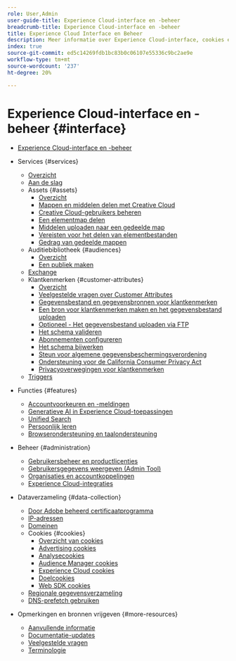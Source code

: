```yaml
---
role: User,Admin
user-guide-title: Experience Cloud-interface en -beheer
breadcrumb-title: Experience Cloud-interface en -beheer
title: Experience Cloud Interface en Beheer
description: Meer informatie over Experience Cloud-interface, cookies en accountvoorkeuren. Beheer producten en configureer de service Personen, inclusief klantkenmerken en Audience Library. Experience Cloud Assets delen.
index: true
source-git-commit: ed5c14269fdb1bc83b0c06107e55336c9bc2ae9e
workflow-type: tm+mt
source-wordcount: '237'
ht-degree: 20%

---
```



# Experience Cloud-interface en -beheer {#interface}

+ [Experience Cloud-interface en -beheer](experience-cloud.md)

+ Services {#services}
   + [Overzicht](services/overview.md)
   + [Aan de slag](services/getting-started.md)
   + Assets {#assets}
      + [Overzicht](services/assets/experience-cloud-assets.md)
      + [Mappen en middelen delen met Creative Cloud](services/assets/creative-cloud.md)
      + [Creative Cloud-gebruikers beheren](services/assets/manage-cc-users.md)
      + [Een elementmap delen](services/assets/share.md)
      + [Middelen uploaden naar een gedeelde map](services/assets/upload.md)
      + [Vereisten voor het delen van elementbestanden](services/assets/file-reqs.md)
      + [Gedrag van gedeelde mappen](services/assets/behavior.md)
   + Auditiebibliotheek {#audiences}
      + [Overzicht](services/audiences/overview.md)
      + [Een publiek maken](services/audiences/create.md)
   + [Exchange](services/exchange.md)
   + Klantkenmerken {#customer-attributes}
      + [Overzicht](services/customer-attributes/attributes.md)
      + [Veelgestelde vragen over Customer Attributes](services/customer-attributes/faq-crs.md)
      + [Gegevensbestand en gegevensbronnen voor klantkenmerken](services/customer-attributes/crs-data-file.md)
      + [Een bron voor klantkenmerken maken en het gegevensbestand uploaden](services/customer-attributes/t-crs-usecase.md)
      + [Optioneel - Het gegevensbestand uploaden via FTP](services/customer-attributes/t-upload-attributes-ftp.md)
      + [Het schema valideren](services/customer-attributes/validate-schema.md)
      + [Abonnementen configureren](services/customer-attributes/subscription.md)
      + [Het schema bijwerken](services/customer-attributes/t-update-schema.md)
      + [Steun voor algemene gegevensbeschermingsverordening](services/customer-attributes/gdpr.md)
      + [Ondersteuning voor de California Consumer Privacy Act](services/customer-attributes/ccpa.md)
      + [Privacyoverwegingen voor klantkenmerken](services/customer-attributes/privacy-mac.md)
   + [Triggers](services/triggers.md)

+ Functies {#features}
   + [Accountvoorkeuren en -meldingen](features/account-preferences.md)
   + [Generatieve AI in Experience Cloud-toepassingen](features/generative-ai.md)
   + [Unified Search](features/search.md)
   + [Persoonlijk leren](features/personalized-learning.md)
   + [Browserondersteuning en taalondersteuning](browser-language.md)

+ Beheer {#administration}
   + [Gebruikersbeheer en productlicenties](administration/admin-console.md)
   + [Gebruikersgegevens weergeven (Admin Tool)](administration/admin-tool-experience-cloud.md)
   + [Organisaties en accountkoppelingen](administration/organizations.md)
   + [Experience Cloud-integraties](administration/integrations.md)

+ Dataverzameling {#data-collection}
   + [Door Adobe beheerd certificaatprogramma](data-collection/adobe-managed-cert.md)
   + [IP-adressen](data-collection/ip-addresses.md)
   + [Domeinen](data-collection/domains.md)
   + Cookies {#cookies}
      + [Overzicht van cookies](data-collection/cookies/overview.md)
      + [Advertising cookies](data-collection/cookies/advertising.md)
      + [Analysecookies](data-collection/cookies/analytics.md)
      + [Audience Manager cookies](data-collection/cookies/audience-manager.md)
      + [Experience Cloud cookies](data-collection/cookies/experience-cloud.md)
      + [Doelcookies](data-collection/cookies/target.md)
      + [Web SDK cookies](data-collection/cookies/web-sdk.md)
   + [Regionale gegevensverzameling](data-collection/rdc.md)
   + [DNS-prefetch gebruiken](data-collection/dns-prefetch.md)

+ Opmerkingen en bronnen vrijgeven {#more-resources}
   + [Aanvullende informatie](more-resources/release-notes.md)
   + [Documentatie-updates](more-resources/doc-updates.md)
   + [Veelgestelde vragen](more-resources/faq.md)
   + [Terminologie](more-resources/terms.md)

